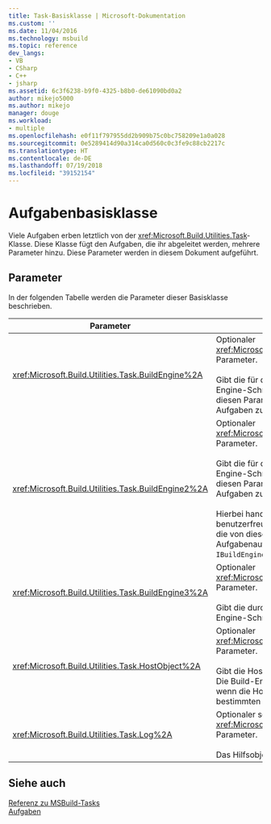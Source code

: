 ```yaml
---
title: Task-Basisklasse | Microsoft-Dokumentation
ms.custom: ''
ms.date: 11/04/2016
ms.technology: msbuild
ms.topic: reference
dev_langs:
- VB
- CSharp
- C++
- jsharp
ms.assetid: 6c3f6238-b9f0-4325-b8b0-de61090bd0a2
author: mikejo5000
ms.author: mikejo
manager: douge
ms.workload:
- multiple
ms.openlocfilehash: e0f11f797955dd2b909b75c0bc758209e1a0a028
ms.sourcegitcommit: 0e5289414d90a314ca0d560c0c3fe9c88cb2217c
ms.translationtype: HT
ms.contentlocale: de-DE
ms.lasthandoff: 07/19/2018
ms.locfileid: "39152154"
---
```

# <a name="task-base-class"></a>Aufgabenbasisklasse
Viele Aufgaben erben letztlich von der <xref:Microsoft.Build.Utilities.Task>-Klasse. Diese Klasse fügt den Aufgaben, die ihr abgeleitet werden, mehrere Parameter hinzu. Diese Parameter werden in diesem Dokument aufgeführt.  
  
## <a name="parameters"></a>Parameter  
 In der folgenden Tabelle werden die Parameter dieser Basisklasse beschrieben.  
  
|Parameter|Beschreibung |  
|---------------|-----------------|  
|<xref:Microsoft.Build.Utilities.Task.BuildEngine%2A>|Optionaler <xref:Microsoft.Build.Framework.IBuildEngine> -Parameter.<br /><br /> Gibt die für die Aufgaben verfügbare Build-Engine-Schnittstelle an. Die Build-Engine legt diesen Parameter automatisch fest, damit Aufgaben zurückgerufen werden können.|  
|<xref:Microsoft.Build.Utilities.Task.BuildEngine2%2A>|Optionaler <xref:Microsoft.Build.Framework.IBuildEngine2> -Parameter.<br /><br /> Gibt die für die Aufgaben verfügbare Build-Engine-Schnittstelle an. Die Build-Engine legt diesen Parameter automatisch fest, damit Aufgaben zurückgerufen werden können.<br /><br /> Hierbei handelt es sich um eine benutzerfreundliche Eigenschaft. Daher müssen die von dieser Klasse erbenden Aufgabenautoren den Wert nicht von `IBuildEngine` zu `IBuildEngine2` umwandeln.|  
|<xref:Microsoft.Build.Utilities.Task.BuildEngine3%2A>|Optionaler <xref:Microsoft.Build.Framework.IBuildEngine3> -Parameter.<br /><br /> Gibt die durch den Host bereitgestellte Build-Engine-Schnittstelle an.|  
|<xref:Microsoft.Build.Utilities.Task.HostObject%2A>|Optionaler <xref:Microsoft.Build.Framework.ITaskHost> -Parameter.<br /><br /> Gibt die Hostobjektinstanz (kann null sein) an. Die Build-Engine legt diese Eigenschaft fest, wenn die Host-IDE ein Hostobjekt mit dieser bestimmten Aufgabe verknüpft hat.|  
|<xref:Microsoft.Build.Utilities.Task.Log%2A>|Optionaler schreibgeschützter <xref:Microsoft.Build.Utilities.TaskLoggingHelper>-Parameter.<br /><br /> Das Hilfsobjekt für die Protokollierung|  
  
## <a name="see-also"></a>Siehe auch  
 [Referenz zu MSBuild-Tasks](../msbuild/msbuild-task-reference.md)   
 [Aufgaben](../msbuild/msbuild-tasks.md)